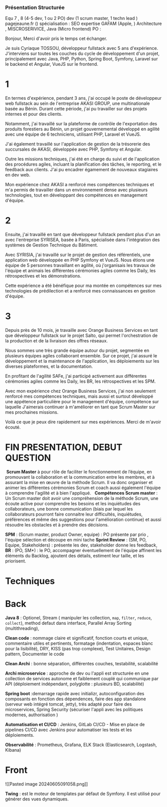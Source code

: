 ### Présentation Structurée

Equ 7 , 8 (4-5 dev, 1 ou 2 PO)
dev (1 scrum master, 1 techn lead )
pagejeaune.fr ()
spécialisation  : SEO expertise
GAFAM (Apple, )
Architecture , MISCROSERIVICE, Java (Micro frontend)
PO : 


Bonjour,
Merci d'avoir pris le temps cet échanger.

Je suis Cyriaque TOSSOU, développeur fullstack avec 5 ans d'expérience. J'interviens sur toutes les couches du cycle de développement d'un projet, principalement avec Java, PHP, Python, Spring Boot, Symfony, Laravel sur le backend et Angular, VueJS sur le frontend.

# 1
En termes d'expérience, pendant 3 ans, j'ai occupé le poste de développeur web fullstack au sein de l'entreprise AKASI GROUP, une multinationale basée au Bénin. Durant cette période, j'ai pu travailler sur des projets internes et pour des clients.

Notamment, j'ai travaillé sur la plateforme de contrôle de l'exportation des produits forestiers au Bénin, un projet gouvernemental développé en agilité avec une équipe de 6 techniciens, utilisant PHP, Laravel et VueJS.

J'ai également travaillé sur l'application de gestion de la trésorerie des succursales de AKASI, développée avec PHP, Symfony et Angular.

Outre les missions techniques, j'ai été en charge du suivi et de l'application des procédures agiles, incluant la planification des tâches, le reporting, et le feedback aux clients. J'ai pu encadrer égamement de nouveaux stagiaires en dev web.

Mon expérience chez AKASI a renforcé mes compétences techniques et m'a permis de travailler dans un environnement dense avec plusieurs technologies, tout en développant des compétences en management d'équipe.

# 2 
Ensuite, j'ai travaillé en tant que développeur fullstack pendant plus d'un an avec l'entreprise SYRISEA, basée à Paris, spécialisée dans l'intégration des systèmes de Gestion Technique du Bâtiment.

Avec SYRISIA, j'ai travaillé sur le projet de gestion des référentiels, une application web développée en PHP Symfony et VueJS. Nous étions une équipe de 5 personnes travaillant en agilité, où j'organisais les travaux de l'équipe et animais les différentes cérémonies agiles comme les Daily, les rétrospectives et les démonstrations.

Cette expérience a été bénéfique pour ma montée en compétences sur mes technologies de prédilection et a renforcé mes connaissances en gestion d'équipe.

# 3
Depuis près de 10 mois, je travaille avec Orange Business Services en tant que développeur fullstack sur le projet Salto, qui permet l'orchestration de la production et de la livraison des offres réseaux.

Nous sommes une très grande équipe autour du projet, segmentée en plusieurs équipes agiles collaborant ensemble. Sur ce projet, j'ai assuré le développement et la maintenance de l'application, les déploiements sur les diverses plateformes, et la documentation.

En profitant de l'agilité SAFe, j'ai participé activement aux différentes cérémonies agiles comme les Daily, les BR, les rétrospectives et les SPM.

Avec mon expérience chez Orange Business Services, j'ai non seulement renforcé mes compétences techniques, mais aussi et surtout développé une appétence particulière pour le management d'équipe, compétence sur laquelle J'aimerais continuer à m'améliorer en tant que Scrum Master sur mes prochaines missions.

Voilà ce que je peux dire rapidement sur mes expériences. Merci de m'avoir écouté.

# FIN PRESENTATION, DEBUT QUESTION


 **Scrum Master** à pour rôle de faciliter le fonctionnement de l’équipe, en promouvant la collaboration et la communication entre les membres, et à assurant la mise en œuvre de la méthode Scrum. Il va donc organiser et animer les différentes cérémonies Scrum et coach aussi également l'équipe à comprendre l'agilité et à bien l'appliqué.
 
**Compétences Scrum master** : Un Scrum master doit avoir une compréhension de la méthode Scrum,  une écoute active pour comprendre les besoins et les inquiétudes des collaborateurs, une bonne communication (biais par lequel les collaborateurs pourront faire connaitre leur difficultés, inquiétudes, préférences et même des suggestions pour l'amélioration continue) et aussi résoudre les obstacles et à prendre des décisions.

**SPM** : (Scrum master, product Owner, equipe) : PO présente par prio , l'équipe sélection et découpe en mini tache
**Sprint Review** :  (SM, PO, Equipe, Stakeholders) : présente les dev, stakeholder donne les feedback, 
**BR** : (PO, SM*) : le PO, accompagner éventuellement de l'équipe affinent les éléments du Backlog, ajoutent des détails, estiment leur taille, et les priorisent.


# Techniques

# Back 
**Java 8** : Optionel, Stream ( manipuler les collection, `map`, `filter`, `reduce`, `collect`), method defaut dans interface, Parallel Array Sorting (multithreading),  

**Clean code** : nommage claire et significatif, fonction courts et unique, commentaire utiles et pertinents, formatage (indentation, espaces blanc pour la lisibilité), DRY, KISS (pas trop complexe), Test Unitaires, Design pattern, Documenter le code

**Clean Archi** : bonne séparation, différentes couches, testabilité, scalabilité

**Archi microservice** : approche de dev ou l'appli est structurée en une collection de services autonome et faiblement couplé qui communique par API 
	(déploiement indépendant, polyglotte : plusieurs BD, scalabilité)

**Spring boot** :demarrage rapide avec initializr, autoconfiguration des composants en fonction des dépendences, faire des app standalone (serveur web intégré tomcat, jetty), très adapté pour faire des microservices, Spring Security (sécuriser l'appli avec les politiques modernes, authorisation ) 

**Automatisation et CI/CD** : Jenkins, GitLab CI/CD
	- Mise en place de pipelines CI/CD avec Jenkins pour automatiser les tests et les déploiements.

**Observabilité** : Prometheus, Grafana, ELK Stack (Elasticsearch, Logstash, Kibana)
# Front

![[Pasted image 20240605091058.png]]



**Twing** :  est le moteur de templates par défaut de Symfony. Il est utilisé pour générer des vues dynamiques.

